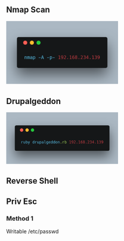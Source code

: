 
## Nmap Scan

<img src="../images/carbon.png" width="300">

## Drupalgeddon 

<img src="../images/carbon (1).png" width="300">

## Reverse Shell

## Priv Esc 
### Method 1

Writable /etc/passwd 
